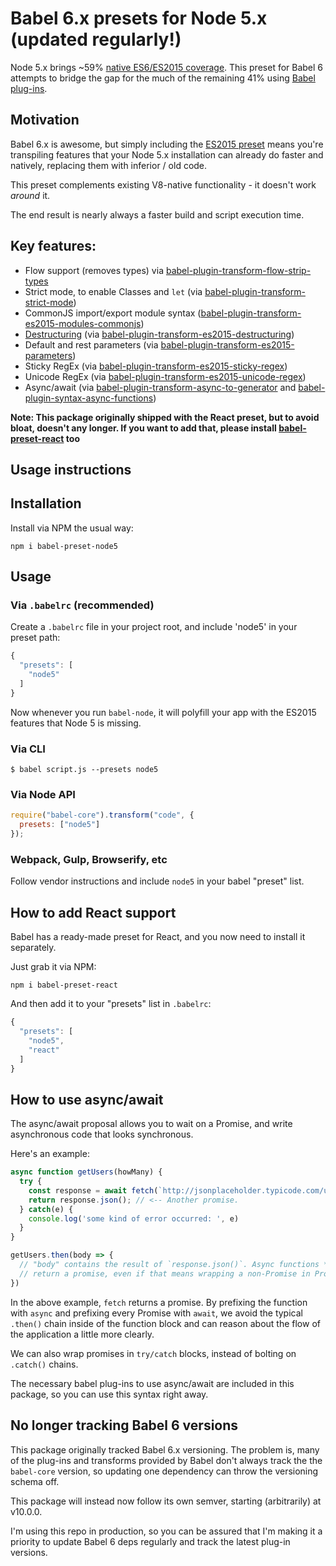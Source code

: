 # Babel 6.x presets for Node 5.x (updated regularly!)

Node 5.x brings ~59% [native ES6/ES2015 coverage](https://nodejs.org/en/docs/es6/). This preset for Babel 6 attempts
to bridge the gap for the much of the remaining 41% using [Babel plug-ins](https://github.com/babel/babel/tree/master/packages).

## Motivation

Babel 6.x is awesome, but simply including the [ES2015 preset](https://www.npmjs.com/package/babel-preset-es2015) means you're transpiling features
that your Node 5.x installation can already do faster and natively, replacing them with inferior / old code.

This preset complements existing V8-native functionality - it doesn't work _around_ it.

The end result is nearly always a faster build and script execution time.

## Key features:

* Flow support (removes types) via [babel-plugin-transform-flow-strip-types](https://www.npmjs.com/package/babel-plugin-transform-flow-strip-types)
* Strict mode, to enable Classes and `let` (via [babel-plugin-transform-strict-mode](https://www.npmjs.com/package/babel-plugin-transform-strict-mode))
* CommonJS import/export module syntax ([babel-plugin-transform-es2015-modules-commonjs](https://www.npmjs.com/package/babel-plugin-transform-es2015-modules-commonjs))
* [Destructuring](http://www.2ality.com/2015/01/es6-destructuring.html) (via [babel-plugin-transform-es2015-destructuring](https://www.npmjs.com/package/babel-plugin-transform-es2015-destructuring))
* Default and rest parameters (via [babel-plugin-transform-es2015-parameters](https://www.npmjs.com/package/babel-plugin-transform-es2015-parameters))
* Sticky RegEx (via [babel-plugin-transform-es2015-sticky-regex](https://www.npmjs.com/package/babel-plugin-transform-es2015-sticky-regex))
* Unicode RegEx (via [babel-plugin-transform-es2015-unicode-regex](https://www.npmjs.com/package/babel-plugin-transform-es2015-unicode-regex))
* Async/await (via [babel-plugin-transform-async-to-generator](https://www.npmjs.com/package/babel-plugin-transform-async-to-generator) and [babel-plugin-syntax-async-functions](https://www.npmjs.com/package/babel-plugin-syntax-async-functions))

**Note: This package originally shipped with the React preset, but to avoid bloat, doesn't any longer. If you want to add that, please install [babel-preset-react](https://www.npmjs.com/package/babel-preset-react) too**

## Usage instructions

## Installation

Install via NPM the usual way:

`npm i babel-preset-node5`

## Usage

### Via `.babelrc` (recommended)

Create a `.babelrc` file in your project root, and include 'node5' in your preset path:

```js
{
  "presets": [
    "node5"
  ]
}
```

Now whenever you run `babel-node`, it will polyfill your app with the ES2015 features that Node 5 is missing.

### Via CLI
`$ babel script.js --presets node5`

### Via Node API
```js
require("babel-core").transform("code", {
  presets: ["node5"]
});
```

### Webpack, Gulp, Browserify, etc

Follow vendor instructions and include `node5` in your babel "preset" list.

## How to add React support

Babel has a ready-made preset for React, and you now need to install it separately.

Just grab it via NPM:

`npm i babel-preset-react`

And then add it to your "presets" list in `.babelrc`:

```js
{
  "presets": [
    "node5",
    "react"
  ]
}
```

## How to use async/await

The async/await proposal allows you to wait on a Promise, and write asynchronous code that looks synchronous.

Here's an example:

```js
async function getUsers(howMany) {
  try {
    const response = await fetch(`http://jsonplaceholder.typicode.com/users/${howMany}`); // <-- a Promise
    return response.json(); // <-- Another promise.
  } catch(e) {
    console.log('some kind of error occurred: ', e)
  }
}

getUsers.then(body => {
  // "body" contains the result of `response.json()`. Async functions *always*
  // return a promise, even if that means wrapping a non-Promise in Promise.resolve
})
```

In the above example, `fetch` returns a promise. By prefixing the function with `async` and prefixing every Promise with `await`, we avoid the typical `.then()` chain inside of the function block and can reason about the flow of the application a little more clearly.

We can also wrap promises in `try/catch` blocks, instead of bolting on `.catch()` chains.

The necessary babel plug-ins to use async/await are included in this package, so you can use this syntax right away.

## No longer tracking Babel 6 versions

This package originally tracked Babel 6.x versioning.  The problem is, many of the plug-ins and transforms provided by Babel don't always track the the `babel-core` version, so updating one dependency can throw the versioning schema off.

This package will instead now follow its own semver, starting (arbitrarily) at v10.0.0.

I'm using this repo in production, so you can be assured that I'm making it a priority to update Babel 6 deps regularly and track the latest plug-in versions.
